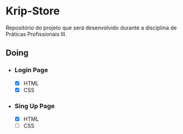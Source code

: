 # Krip-Store

Repositório do projeto que será desenvolvido durante a disciplina de Práticas Profissionais III.

## Doing

- ### Login Page

  - [x] HTML
  - [x] CSS

- ### Sing Up Page
  - [x] HTML
  - [ ] CSS
